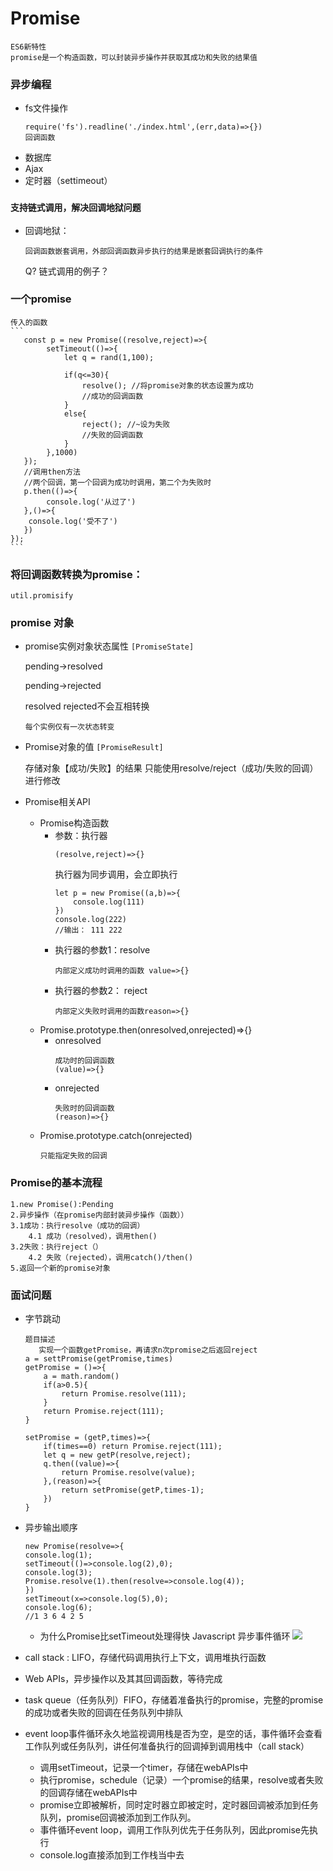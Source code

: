 # Promise
    ES6新特性
    promise是一个构造函数，可以封装异步操作并获取其成功和失败的结果值
### 异步编程
* fs文件操作
    ```
    require('fs').readline('./index.html',(err,data)=>{})
    回调函数
    ```
* 数据库
* Ajax
* 定时器（settimeout）
### ```支持链式调用，解决回调地狱问题```
*   回调地狱：
    ```
    回调函数嵌套调用，外部回调函数异步执行的结果是嵌套回调执行的条件
    ```
    Q? 链式调用的例子？

### 一个promise
    传入的函数
    ```
       const p = new Promise((resolve,reject)=>{
            setTimeout(()=>{
                let q = rand(1,100);

                if(q<=30){
                    resolve(); //将promise对象的状态设置为成功
                    //成功的回调函数
                }
                else{
                    reject(); //~设为失败
                    //失败的回调函数
                }
            },1000)
       });
       //调用then方法
       //两个回调，第一个回调为成功时调用，第二个为失败时
       p.then(()=>{
            console.log('从过了')
       },()=>{
        console.log('受不了')
       })
    });
    ```
### 将回调函数转换为promise：   
    util.promisify
### promise 对象
*   promise实例对象状态属性
    ```[PromiseState]```

    pending->resolved
    
    pending->rejected

    resolved rejected不会互相转换

    ```每个实例仅有一次状态转变```
*   Promise对象的值
    ```[PromiseResult]```
    
    存储对象【成功/失败】的结果
    只能使用resolve/reject（成功/失败的回调）进行修改
*   Promise相关API
    *   Promise构造函数
        *   参数：执行器
            ```
            (resolve,reject)=>{}
            ```
            执行器为同步调用，会立即执行
            ```
            let p = new Promise((a,b)=>{
                console.log(111)
            })
            console.log(222)
            //输出： 111 222
            ```
        *   执行器的参数1：resolve
            ```
            内部定义成功时调用的函数 value=>{}
            ```
        *   执行器的参数2：
        reject
            ```
            内部定义失败时调用的函数reason=>{}
            ```
    *   Promise.prototype.then(onresolved,onrejected)=>{}
        *   onresolved
            ```
            成功时的回调函数
            (value)=>{}
            ```
        *   onrejected
            ```
            失败时的回调函数
            (reason)=>{}
            ```
    *   Promise.prototype.catch(onrejected)
        ```
        只能指定失败的回调
        ```
### Promise的基本流程
    1.new Promise():Pending
    2.异步操作（在promise内部封装异步操作（函数））
    3.1成功：执行resolve（成功的回调）
        4.1 成功（resolved），调用then()
    3.2失败：执行reject（）
        4.2 失败（rejected），调用catch()/then()
    5.返回一个新的promise对象
### 面试问题
*   字节跳动
    ```
    题目描述
       实现一个函数getPromise，再请求n次promise之后返回reject
    a = settPromise(getPromise,times)
    getPromise = ()=>{
        a = math.random()
        if(a>0.5){
            return Promise.resolve(111);
        }
        return Promise.reject(111);
    }
    ```
    ```
    setPromise = (getP,times)=>{
        if(times==0) return Promise.reject(111);
        let q = new getP(resolve,reject);
        q.then((value)=>{
            return Promise.resolve(value);
        },(reason)=>{
            return setPromise(getP,times-1);
        })
    }
    ```
*   异步输出顺序
    ```
    new Promise(resolve=>{
    console.log(1);
    setTimeout(()=>console.log(2),0);
    console.log(3);
    Promise.resolve(1).then(resolve=>console.log(4));
    })
    setTimeout(x=>console.log(5),0);
    console.log(6);
    //1 3 6 4 2 5
    ```
    *  为什么Promise比setTimeout处理得快
        Javascript 异步事件循环
![](https://tie.pub/static/0adea2fc9a16c4cd6048f8bf1c4f088c/e0a6a/event-loop.webp)
    
*   call stack : LIFO，存储代码调用执行上下文，调用堆执行函数
*   Web APIs，异步操作以及其其回调函数，等待完成
*   task queue（任务队列）FIFO，存储着准备执行的promise，完整的promise的成功或者失败的回调在任务队列中排队
*   event loop事件循环永久地监视调用栈是否为空，是空的话，事件循环会查看工作队列或任务队列，讲任何准备执行的回调掉到调用栈中（call stack）
    *   调用setTimeout，记录一个timer，存储在webAPIs中
    *   执行promise，schedule（记录）一个promise的结果，resolve或者失败的回调存储在webAPIs中
    *   promise立即被解析，同时定时器立即被定时，定时器回调被添加到任务队列，promise回调被添加到工作队列。
    *   事件循环event loop，调用工作队列优先于任务队列，因此promise先执行
    *   console.log直接添加到工作栈当中去
    





